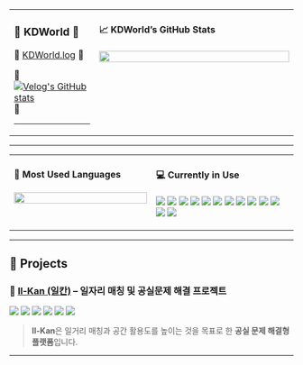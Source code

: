 <!-- 전체 화면 구성 -->
<table>
  <tr>
    <!-- 왼쪽: 프로필 / 블로그 -->
    <td width="30%" valign="top">

<h3>🐣 KDWorld 🐣</h3>


🐣 [KDWorld.log](https://velog.io/@kdworld-_-/posts) 🐣
  
🐣  [![Velog's GitHub stats](https://velog-readme-stats.vercel.app/api/badge?name=KDWorld)](https://velog.io/@kdworld-_-/posts) 🐣

---

</td>

<!-- 오른쪽: GitHub Stats -->
<td width="70%" valign="top">

<h4>📈 KDWorld’s GitHub Stats</h4>

<img src="https://github-readme-stats.vercel.app/api?username=KDWorld81&show_icons=true&theme=radical&hide_title=true&count_private=true" width="100%" />

</td>
  </tr>
</table>

---

<table>
  <tr>
    <!-- 왼쪽: Most Used Languages -->
    <td width="50%" valign="top">

<h4>🎯 Most Used Languages</h4>

<img src="https://github-readme-stats.vercel.app/api/top-langs/?username=KDWorld81&layout=compact&theme=radical&hide_title=true" width="100%"/>

</td>

<!-- 오른쪽: Currently in Use -->
<td width="50%" valign="top">

<h4>💻 Currently in Use</h4>

<p>
  <img src="https://img.shields.io/badge/Java-007396?style=for-the-badge&logo=openjdk&logoColor=white"/>
  <img src="https://img.shields.io/badge/SpringBoot-6DB33F?style=for-the-badge&logo=springboot&logoColor=white"/>
  <img src="https://img.shields.io/badge/IntelliJIDEA-000000?style=for-the-badge&logo=intellijidea&logoColor=white"/>
  <img src="https://img.shields.io/badge/VisualStudio-5C2D91?style=for-the-badge&logo=visual-studio&logoColor=white"/>
  <img src="https://img.shields.io/badge/VSCode-007ACC?style=for-the-badge&logo=visual-studio-code&logoColor=white"/>
  <img src="https://img.shields.io/badge/C++-00599C?style=for-the-badge&logo=c%2b%2b&logoColor=white"/>
  <img src="https://img.shields.io/badge/C-A8B9CC?style=for-the-badge&logo=c&logoColor=white"/>
  <img src="https://img.shields.io/badge/MySQL-4479A1?style=for-the-badge&logo=mysql&logoColor=white"/>
  <img src="https://img.shields.io/badge/AWS-232F3E?style=for-the-badge&logo=amazon-aws&logoColor=white"/>
  <img src="https://img.shields.io/badge/Jira-0052CC?style=for-the-badge&logo=jira&logoColor=white"/>
  <img src="https://img.shields.io/badge/GitHub-181717?style=for-the-badge&logo=github&logoColor=white"/>
  <img src="https://img.shields.io/badge/Notion-000000?style=for-the-badge&logo=notion&logoColor=white"/>
  <img src="https://img.shields.io/badge/Figma-F24E1E?style=for-the-badge&logo=figma&logoColor=white"/>
</p>



</td>
  </tr>
</table>

---

## 🧩 Projects

### 📌 [Il-Kan (일칸)](https://github.com/KDWorld81/ILKAN-was/tree/main) – 일자리 매칭 및 공실문제 해결 프로젝트

<p>
  <img src="https://img.shields.io/badge/Java-007396?style=for-the-badge&logo=openjdk&logoColor=white"/>
  <img src="https://img.shields.io/badge/SpringBoot-6DB33F?style=for-the-badge&logo=springboot&logoColor=white"/>
  <img src="https://img.shields.io/badge/MySQL-4479A1?style=for-the-badge&logo=mysql&logoColor=white"/>
  <img src="https://img.shields.io/badge/AWS-232F3E?style=for-the-badge&logo=amazon-aws&logoColor=white"/>
  <img src="https://img.shields.io/badge/Jira-0052CC?style=for-the-badge&logo=jira&logoColor=white"/>
  <img src="https://img.shields.io/badge/GitHub-181717?style=for-the-badge&logo=github&logoColor=white"/>
</p>

> **Il-Kan**은 일거리 매칭과 공간 활용도를 높이는 것을 목표로 한 **공실 문제 해결형 플랫폼**입니다.  


---
